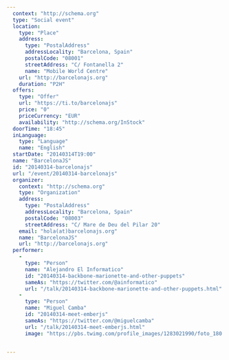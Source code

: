 ```yaml
---
  context: "http://schema.org"
  type: "Social event"
  location: 
    type: "Place"
    address: 
      type: "PostalAddress"
      addressLocality: "Barcelona, Spain"
      postalCode: "08001"
      streetAddress: "C/ Fontanella 2"
      name: "Mobile World Centre"
    url: "http://barcelonajs.org"
    duration: "P2H"
  offers: 
    type: "Offer"
    url: "https://ti.to/barcelonajs"
    price: "0"
    priceCurrency: "EUR"
    availability: "http://schema.org/InStock"
  doorTime: "18:45"
  inLanguage: 
    type: "Language"
    name: "English"
  startDate: "20140314T19:00"
  name: "BarcelonaJS"
  id: "20140314-barcelonajs"
  url: "/event/20140314-barcelonajs"
  organizer: 
    context: "http://schema.org"
    type: "Organization"
    address: 
      type: "PostalAddress"
      addressLocality: "Barcelona, Spain"
      postalCode: "08003"
      streetAddress: "C/ Mare de Deu del Pilar 20"
    email: "hola(at)barcelonajs.org"
    name: "BarcelonaJS"
    url: "http://barcelonajs.org"
  performer: 
    - 
      type: "Person"
      name: "Alejandro El Informatico"
      id: "20140314-backbone-marionette-and-other-puppets"
      sameAs: "https://twitter.com/@ainformatico"
      url: "/talk/20140314-backbone-marionette-and-other-puppets.html"
    - 
      type: "Person"
      name: "Miguel Camba"
      id: "20140314-meet-emberjs"
      sameAs: "https://twitter.com/@miguelcamba"
      url: "/talk/20140314-meet-emberjs.html"
      image: "https://pbs.twimg.com/profile_images/1283021990/foto_180.jpg"


---
```

